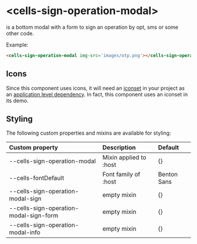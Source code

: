 # &lt;cells-sign-operation-modal&gt;

is a bottom modal with a form to sign an operation by opt, sms or some other code.

Example:

```html
<cells-sign-operation-modal img-src='images/otp.png'></cells-sign-operation-modal>
```

## Icons

Since this component uses icons, it will need an [iconset](https://bbva.cellsjs.com/guides/best-practices/cells-icons.html) in your project as an [application level dependency](https://bbva.cellsjs.com/guides/advanced-guides/application-level-dependencies.html). In fact, this component uses an iconset in its demo.

## Styling

The following custom properties and mixins are available for styling:

| Custom property                        | Description            | Default     |
|:---------------------------------------|:-----------------------|:------------|
| --cells-sign-operation-modal           | Mixin applied to :host | {}          |
| --cells-fontDefault                    | Font family of :host   | Benton Sans |
| --cells-sign-operation-modal-sign      | empty mixin            | {}          |
| --cells-sign-operation-modal-sign-form | empty mixin            | {}          |
| --cells-sign-operation-modal-info      | empty mixin            | {}          |